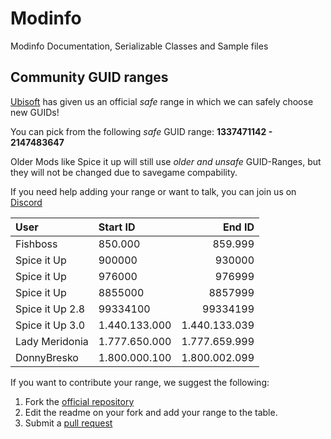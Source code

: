 # Modinfo
 Modinfo Documentation, Serializable Classes and Sample files

## Community GUID ranges

[Ubisoft](https://anno-union.com/en/new-anno-union-history-edition-update-anno-afternoon/) has given us an official *safe* range in which we can safely choose new GUIDs! 

You can pick from the following *safe* GUID range: **1337471142 - 2147483647**

Older Mods like Spice it up will still use *older and unsafe* GUID-Ranges, but they will not be changed due to savegame compability. 

If you need help adding your range or want to talk, you can join us on [Discord](https://discord.gg/KEVaVby)


| User           | Start ID      |        End ID |
| :------------- | :------------ | ------------: |
| Fishboss       | 850.000       |       859.999 |
| Spice it Up    | 900000        | 930000        |
| Spice it Up    | 976000        | 976999        |
| Spice it Up    | 8855000       | 8857999       |
| Spice it Up 2.8| 99334100      | 99334199      |
| Spice it Up 3.0| 1.440.133.000 | 1.440.133.039 |
| Lady Meridonia | 1.777.650.000 | 1.777.659.999 |
| DonnyBresko    | 1.800.000.100 | 1.800.002.099 |




If you want to contribute your range, we suggest the following:

1. Fork the [official repository](https://github.com/taubenangriff/Modinfo/fork)
2. Edit the readme on your fork and add your range to the table.
3. Submit a [pull request](https://github.com/taubenangriff/Modinfo/pulls)


